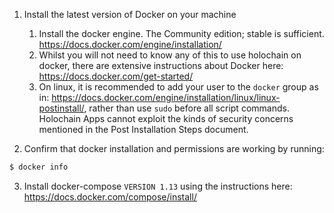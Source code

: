 1. Install the latest version of Docker on your machine
    1. Install the docker engine. The Community edition; stable is sufficient. https://docs.docker.com/engine/installation/
    2. Whilst you will not need to know any of this to use holochain on docker, there are extensive instructions about Docker here: https://docs.docker.com/get-started/
    3. On linux, it is recommended to add your user to the `docker` group as in: https://docs.docker.com/engine/installation/linux/linux-postinstall/, rather than use `sudo` before all script commands. Holochain Apps cannot exploit the kinds of security concerns mentioned in the Post Installation Steps document.


2. Confirm that docker installation and permissions are working by running:
```bash
$ docker info
```
3. Install docker-compose `VERSION 1.13` using the instructions here: https://docs.docker.com/compose/install/